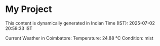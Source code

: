 # My Project

This content is dynamically generated in Indian Time (IST): 2025-07-02 20:59:33 IST


Current Weather in Coimbatore:
Temperature: 24.88 °C
Condition: mist
